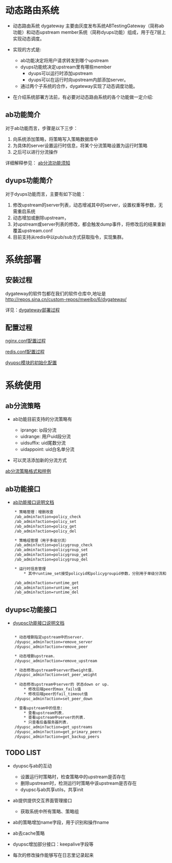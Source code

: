 
动态路由系统
=========================

* 动态路由系统 dygateway 主要由灰度发布系统ABTestingGateway（简称ab功能）和动态upstream member系统（简称dyups功能）组成，用于在7层上实现动态调度。     

* 实现的方式是:
    * ab功能决定将用户请求转发到哪个upstream
    * dyups功能统决定upstream里有哪些member
        * dyups可以运行时添加upstream
        * dyups可以在运行时向upstream内部添加server。
    * 通过两个子系统的合作，dygateway实现了动态调度功能。 


* 在介绍系统部署方法前，有必要对动态路由系统的各个功能做一定介绍:

ab功能简介
-------------------

对于ab功能而言，步骤是以下三步：

1. 向系统添加策略，将策略写入策略数据库中
1. 为具体的server设置运行时信息，将某个分流策略设置为运行时策略
1. 之后可以进行分流操作

详细解释参见： [ab分流功能须知](doc/ab功能须知.md)

dyups功能简介
----------------------

对于dyups功能而言，主要有如下功能：

1. 修改upstream的server列表，动态增减其中的server，设置权重等参数，无需重启系统
1. 动态增加或删除upstream，
1. 对upstream或server列表的修改，都会触发dump事件，将修改后的结果重新覆盖upstream.conf
1. 目前支持从redis中以pub/sub方式获取指令，实现集群。

系统部署
=========================

安装过程
-------------------

dygateway的软件包都在我们的软件仓库中,地址是 http://repos.sina.cn/custom-repos/mweibo/6/dygateway/ 

详见：[dygateway部署过程](doc/dygateway部署过程.md)

配置过程
------------------------

[nginx.conf配置过程](doc/nginx_conf_配置过程.md)  

[redis.conf配置过程](doc/redis_conf_配置过程.md)  

[dyupsc模块的初始化配置](doc/dyupsc模块的初始化配置.md)


系统使用
=========================

ab分流策略
-----------------

* ab功能目前支持的分流策略有
    * iprange: ip段分流
    * uidrange: 用户uid段分流
    * uidsuffix: uid尾数分流
    * uidappoint: uid白名单分流    

* 可以灵活添加新的分流方式

[ab分流策略格式和样例](doc/ab分流策略.md)

ab功能接口
------------------

* [ab功能接口说明文档](doc/ab功能接口使用介绍.md) 

```bash	
    * 策略管理：增删改查
    /ab_admin?action=policy_check
    /ab_admin?action=policy_set
    /ab_admin?action=policy_get
    /ab_admin?action=policy_del

    * 策略组管理（用于多级分流）
    /ab_admin?action=policygroup_check
    /ab_admin?action=policygroup_set
    /ab_admin?action=policygroup_get
    /ab_admin?action=policygroup_del

    * 运行时信息管理
        * 其中runtime_set接受policyid和policygroupid参数，分别用于单级分流和多级分流

    /ab_admin?action=runtime_get
    /ab_admin?action=runtime_set
    /ab_admin?action=runtime_del
```


dyupsc功能接口
------------------

* [dyupsc功能接口说明文档](doc/dyupsc功能接口使用介绍.md) 

```bash

    * 动态增删指定upstream中的server.
    /dyupsc_admin?action=remove_server
    /dyupsc_admin?action=remove_peer

    * 动态增删upstream.
    /dyupsc_admin?action=remove_upstream

    * 动态修改upstream中server的weight值.
    /dyupsc_admin?action=set_peer_weight
    
    * 动态修改upstream中server的 状态down or up.
        * 修改后端peer的max_fails值
        * 修改后端peer的fail_timeout值
    /dyupsc_admin?action=set_peer_down

    * 查看upstream中的信息: 
        * 查看upstream列表.
        * 查看upstream中server的列表.
        * 只查看后备服务器列表.
    /dyupsc_admin?action=get_upstreams
    /dyupsc_admin?action=get_primary_peers
    /dyupsc_admin?action=get_backup_peers
```

TODO LIST
----------------------------

* dyupsc与ab的互动
    * 设置运行时策略时，检查策略中的upstream是否存在
    * 删除upstream时，检测运行时策略中该upstream是否存在
    * dyupsc与ab共享utils，共享init

* ab提供提供交互界面管理接口
    * 获取系统中所有策略、策略组

* ab的策略增加name字段，用于识别和操作name

* ab去cache策略

* dyupsc增加部分接口：keepalive字段等

* 每次的修改操作能够写在日志里记录起来
